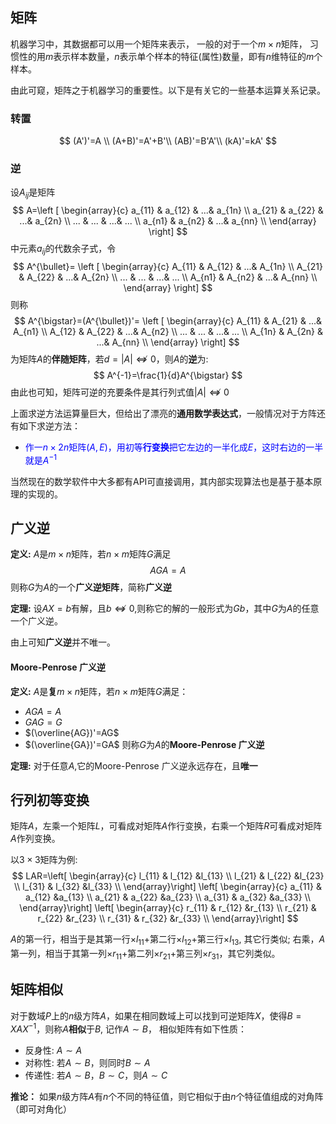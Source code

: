 ## 矩阵
机器学习中，其数据都可以用一个矩阵来表示， 一般的对于一个$m\times n$矩阵， 习惯性的用$m$表示样本数量，$n$表示单个样本的特征(属性)数量，即有$n$维特征的$m$个样本。

由此可窥，矩阵之于机器学习的重要性。以下是有关它的一些基本运算关系记录。
### 转置
$$
(A')'=A \\
(A+B)'=A'+B'\\
(AB)'=B'A'\\
(kA)'=kA'
$$

### 逆
设$A_{ij}$是矩阵
$$
A=\left [ \begin{array}{c} a_{11} & a_{12} & ...& a_{1n} \\
a_{21} & a_{22} & ...& a_{2n} \\
... & ... & ...& ... \\
a_{n1} & a_{n2} & ...& a_{nn} \\
\end{array} \right]
$$
中元素$a_{ij}$的代数余子式，令
$$
A^{\bullet}=
\left [ \begin{array}{c} A_{11} & A_{12} & ...& A_{1n} \\
A_{21} & A_{22} & ...& A_{2n} \\
... & ... & ...& ... \\
A_{n1} & A_{n2} & ...& A_{nn} \\
\end{array} \right]
$$
则称
$$
A^{\bigstar}=(A^{\bullet})'=
\left [ \begin{array}{c} A_{11} & A_{21} & ...& A_{n1} \\
A_{12} & A_{22} & ...& A_{n2} \\
... & ... & ...& ... \\
A_{1n} & A_{2n} & ...& A_{nn} \\
\end{array} \right]
$$
为矩阵$A$的**伴随矩阵**，若$d=|A| \nLeftrightarrow 0$，则$A$的**逆**为:
$$
A^{-1}=\frac{1}{d}A^{\bigstar}
$$
由此也可知，矩阵可逆的充要条件是其行列式值$|A| \nLeftrightarrow 0$

上面求逆方法运算量巨大，但给出了漂亮的**通用数学表达式**，一般情况对于方阵还有如下求逆方法：

- <font color=blue> 作一$n\times 2n$矩阵$(A,E)$，用初等**行变换**把它左边的一半化成$E$，这时右边的一半就是$A^{-1}$ </font>

当然现在的数学软件中大多都有API可直接调用，其内部实现算法也是基于基本原理的实现的。


## 广义逆

**定义:** 
$A$是$m\times n$矩阵，若$n\times m$矩阵$G$满足
$$
AGA=A
$$
则称$G$为$A$的一个**广义逆矩阵**，简称**广义逆**

**定理:**
 设$AX=b$有解，且$b\nLeftrightarrow 0$,则称它的解的一般形式为$Gb$，其中$G$为$A$的任意一个广义逆。

由上可知**广义逆**并不唯一。

#### Moore-Penrose 广义逆
**定义:**
$A$是**复**$m\times n$矩阵，若$n\times m$矩阵$G$满足：
- $AGA=A$
- $GAG=G$
- $(\overline{AG})'=AG$
- $(\overline{GA})'=GA$
则称$G$为$A$的**Moore-Penrose 广义逆**

**定理:**
对于任意$A$,它的Moore-Penrose 广义逆永远存在，且**唯一**

## 行列初等变换
矩阵$A$，左乘一个矩阵$L$，可看成对矩阵$A$作行变换，右乘一个矩阵$R$可看成对矩阵$A$作列变换。

以$3 \times 3$矩阵为例:
$$
LAR=\left[ \begin{array}{c} 
l_{11} & l_{12} &l_{13} \\
l_{21} & l_{22} &l_{23} \\
l_{31} & l_{32} &l_{33} \\
\end{array}\right]
\left[ \begin{array}{c}
a_{11} & a_{12} &a_{13} \\
a_{21} & a_{22} &a_{23} \\
a_{31} & a_{32} &a_{33} \\
\end{array}\right]
\left[ \begin{array}{c}
r_{11} & r_{12} &r_{13} \\
r_{21} & r_{22} &r_{23} \\
r_{31} & r_{32} &r_{33} \\
\end{array}\right]
$$

$A$的第一行，相当于是其第一行$\times l_{11}+$第二行$\times l_{12}+$第三行$\times l_{13}$, 其它行类似; 右乘，$A$第一列，相当于其第一列$\times r_{11}+$第二列$\times r_{21}+$第三列$\times r_{31}$，其它列类似。

## 矩阵相似

对于数域$P$上的$n$级方阵$A$，如果在相同数域上可以找到可逆矩阵$X$，使得$B=XAX^{-1}$，则称$A$**相似**于$B$, 记作$A\sim B$， 相似矩阵有如下性质：
- 反身性: $A\sim A$
- 对称性: 若$A\sim B$，则同时$B\sim A$
- 传递性: 若$A\sim B，B\sim C$，则$A\sim C$

**推论：** 如果$n$级方阵$A$有$n$个不同的特征值，则它相似于由$n$个特征值组成的对角阵（即可对角化）

